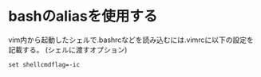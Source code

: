 # bashのaliasを使用する

vim内から起動したシェルで.bashrcなどを読み込むには.vimrcに以下の設定を記載する。
(シェルに渡すオプション)

```
set shellcmdflag=-ic
```
